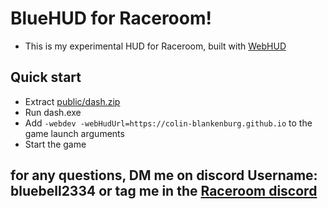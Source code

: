 # BlueHUD for Raceroom!
-   This is my experimental HUD for Raceroom, built with [WebHUD](https://github.com/sector3studios/webhud/)

## Quick start

-   Extract [public/dash.zip](public/dash.zip)
-   Run dash.exe
-   Add `-webdev -webHudUrl=https://colin-blankenburg.github.io` to the game launch arguments
-   Start the game

## for any questions, DM me on discord Username: bluebell2334 or tag me in the [Raceroom discord](https://discord.gg/raceroom)
